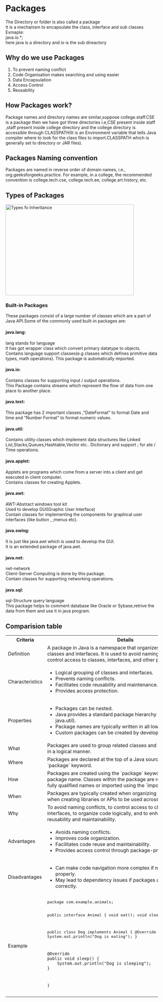<h1>⁡⁣⁢⁣Packages⁡</h1>
The Directory or folder is also called a package<br>
It is a mechanism to encapsulate the class, interface and sub classes<br>
Exmaple:<br>
java.io.*;<br>
here java is a directory and io is the sub direactory<br>

<h2>⁡⁣⁢⁣Why do  we use Packages⁡</h2>
<ol>
<li>To prevent naming conflict</li>
<li>Code Organisation makes searching and using easier</li>
<li>Data Encapsulation</li>
<li>Access Control </li>
<li>Reusability</li>
</ol>
<h2>⁡⁣⁢⁣How Packages work?⁡</h2>
Package names and directory names are similar,suppose college.staff.CSE is a package then we have got three directories
i.e,CSE present inside staff ,staff present inside college directory and the college directory is accessible through ⁡⁢⁣⁣CLASSPATH⁡(It is an Environment variable that tells Java compiler where to look for the class files to import.CLASSPATH which is generally set to directory or JAR files).<br>

<h2>⁡⁣⁢⁣Packages Naming convention⁡</h2>
 Packages are named in reverse order of domain names, i.e., org.geeksforgeeks.practice. For example, in a college, the recommended convention is college.tech.cse, college.tech.ee, college.art.history, etc.<br>

 <h2>⁡⁣⁢⁣Types of Packages⁡</h2>
 <img src="https://media.geeksforgeeks.org/wp-content/uploads/java-types-of-packages.jpg" alt="Types fo Inheritance" width="424" height="300">
 <br>
<h3>⁡⁢⁣⁣Built-in Packages⁡</h3>
These packages consist of a large number of classes which are a part of Java API.Some of the commonly used built-in packages are:
<h4>⁡⁢⁢⁢java.lang:⁡</h4> 
lang stands for language<br>
It has got wrapper class which convert primary datatype to objects.<br>
Contains language support classes(e.g classes which defines primitive data types, math operations). This package is automatically imported.
<h4>⁡⁢⁢⁢java.io:⁡</h4> 
Contains classes for supporting input / output operations.<br>
This Package contains streams which represent the flow of data from one place to another place.
<h4>⁡⁢⁢⁡⁢⁢⁢java.text:⁡⁡</h4> 
This package has 2 important classes ,"DateFormat" to format Date and time and "Number Format" to format numeric values.
<h4>⁡⁢⁢⁢java.util:⁡</h4> 
Contains utility classes which implement data structures like Linked List,Stacks,Queues,Hashtable,Vector etc.. Dictionary and support ; for ate / Time operations.
<h4>⁡⁢⁢⁢java.applet:⁡</h4> 
Applets are programs which come from a server into a client and get executed in client computer.<br>
Contains classes for creating Applets.
<h4>⁡⁢⁢⁢java.awt:⁡</h4> 
AWT-Abstract windows tool kit<br>
Used to develop GUI(Graphic User Interface)<br>
Contain classes for implementing the components for graphical user interfaces (like button , ;menus etc).
<h4>⁡⁢⁢⁢java.swing⁡⁡⁢⁢⁢:⁡</h4>
It is just like java.awt which is used to develop the GUI.<br>
It is an extended package of java.awt.
<h4>⁡⁢⁢⁢java.net:⁡</h4> 
net-network<br>
Client-Server Computing is done by this package.<br>
Contain classes for supporting networking operations.
<h4>⁡⁢⁢⁢⁡⁢⁢⁢java.sql:⁡⁡</h4> 
sql-Structure query language<br>
This package helps to comment database like Oracle or Sybase,retrive the data from them and use it in java program.

<h2>Comparision table</h2>
    <table>
        <tr>
            <th>Criteria</th>
            <th>Details</th>
        </tr>
        <tr>
            <td>Definition</td>
            <td>A package in Java is a namespace that organizes a set of related classes and interfaces. It is used to avoid naming conflicts and to control access to classes, interfaces, and other packages.</td>
        </tr>
        <tr>
            <td>Characteristics</td>
            <td>
                <ul>
                    <li>Logical grouping of classes and interfaces.</li>
                    <li>Prevents naming conflicts.</li>
                    <li>Facilitates code reusability and maintenance.</li>
                    <li>Provides access protection.</li>
                </ul>
            </td>
        </tr>
        <tr>
            <td>Properties</td>
            <td>
                <ul>
                    <li>Packages can be nested.</li>
                    <li>Java provides a standard package hierarchy (e.g., java.lang, java.util).</li>
                    <li>Package names are typically written in all lower-case letters.</li>
                    <li>Custom packages can be created by developers.</li>
                </ul>
            </td>
        </tr>
        <tr>
            <td>What</td>
            <td>Packages are used to group related classes and interfaces together in a logical manner.</td>
        </tr>
        <tr>
            <td>Where</td>
            <td>Packages are declared at the top of a Java source file using the `package` keyword.</td>
        </tr>
        <tr>
            <td>How</td>
            <td>Packages are created using the `package` keyword followed by the package name. Classes within the package are referenced by their fully qualified names or imported using the `import` statement.</td>
        </tr>
        <tr>
            <td>When</td>
            <td>Packages are typically created when organizing large projects, or when creating libraries or APIs to be used across different projects.</td>
        </tr>
        <tr>
            <td>Why</td>
            <td>To avoid naming conflicts, to control access to classes and interfaces, to organize code logically, and to enhance code reusability and maintainability.</td>
        </tr>
        <tr>
            <td>Advantages</td>
            <td>
                <ul>
                    <li>Avoids naming conflicts.</li>
                    <li>Improves code organization.</li>
                    <li>Facilitates code reuse and maintainability.</li>
                    <li>Provides access control through package-private visibility.</li>
                </ul>
            </td>
        </tr>
        <tr>
            <td>Disadvantages</td>
            <td>
                <ul>
                    <li>Can make code navigation more complex if not organized properly.</li>
                    <li>May lead to dependency issues if packages are not managed correctly.</li>
                </ul>
            </td>
        </tr>
        <tr>
            <td>Example</td>
            <td>
                <pre>
package com.example.animals;

public interface Animal {
    void eat();
    void sleep();
}

public class Dog implements Animal {
    @Override
    public void eat() {
        System.out.println("Dog is eating");
    }

    @Override
    public void sleep() {
        System.out.println("Dog is sleeping");
    }
}
                </pre>
            </td>
        </tr>
    </table>

